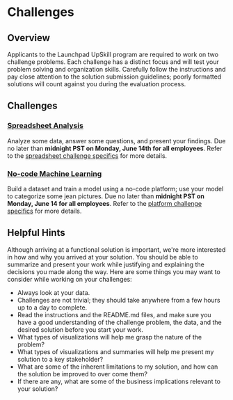 # Challenges

## Overview

Applicants to the Launchpad UpSkill program are required to work on two challenge problems. Each challenge has a distinct focus and will test your problem solving and organization skills. Carefully follow the instructions and pay close attention to the solution submission guidelines; poorly formatted solutions will count against you during the evaluation process.

## Challenges

### [Spreadsheet Analysis](https://github.com/fellowship/upskill_challenges/tree/main/Spreadsheet)

Analyze some data, answer some questions, and present your findings. Due no later than **midnight PST on Monday, June 14th for all employees**. Refer to the [spreadsheet challenge specifics](https://github.com/fellowship/upskill_challenges_02/tree/main/Spreadsheet) for more details.

### [No-code Machine Learning](https://github.com/fellowship/upskill_challenges_02/tree/main/Platform)

Build a dataset and train a model using a no-code platform; use your model to categorize some jean pictures. Due no later than **midnight PST on Monday, June 14 for all employees**. Refer to the [platform challenge specifics](https://github.com/fellowship/upskill_challenges_02/tree/main/Platform) for more details.

## Helpful Hints

Although arriving at a functional solution is important, we're more interested in how and why you arrived at your solution. You should be able to summarize and present your work while justifying and explaining the decisions you made along the way. Here are some things you may want to consider while working on your challenges:

- Always look at your data.
- Challenges are not trivial; they should take anywhere from a few hours up to a day to complete.
- Read the instructions and the README.md files, and make sure you have a good understanding of the challenge problem, the data, and the desired solution before you start your work.
- What types of visualizations will help me grasp the nature of the problem? 
- What types of visualizations and summaries will help me present my solution to a key stakeholder?
- What are some of the inherent limitations to my solution, and how can the solution be improved to over come them?
- If there are any, what are some of the business implications relevant to your solution? 
